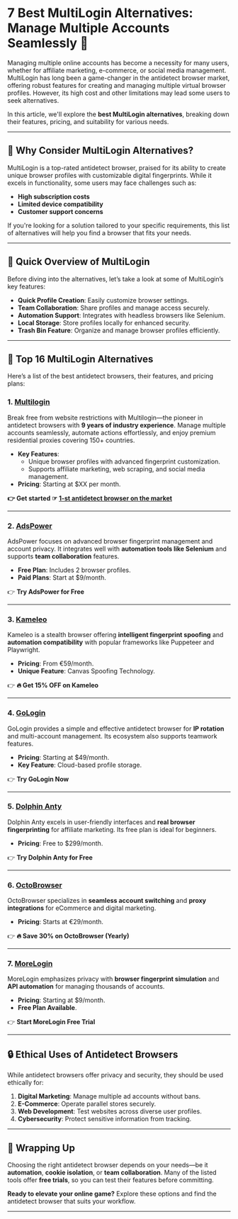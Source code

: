 # 7 Best MultiLogin Alternatives: Manage Multiple Accounts Seamlessly 🚀

Managing multiple online accounts has become a necessity for many users, whether for affiliate marketing, e-commerce, or social media management. MultiLogin has long been a game-changer in the antidetect browser market, offering robust features for creating and managing multiple virtual browser profiles. However, its high cost and other limitations may lead some users to seek alternatives.

In this article, we'll explore the **best MultiLogin alternatives**, breaking down their features, pricing, and suitability for various needs.

---

## 🌟 Why Consider MultiLogin Alternatives?

MultiLogin is a top-rated antidetect browser, praised for its ability to create unique browser profiles with customizable digital fingerprints. While it excels in functionality, some users may face challenges such as:

- **High subscription costs**
- **Limited device compatibility**
- **Customer support concerns**

If you're looking for a solution tailored to your specific requirements, this list of alternatives will help you find a browser that fits your needs.

---

## 👀 Quick Overview of MultiLogin

Before diving into the alternatives, let’s take a look at some of MultiLogin’s key features:

- **Quick Profile Creation**: Easily customize browser settings.
- **Team Collaboration**: Share profiles and manage access securely.
- **Automation Support**: Integrates with headless browsers like Selenium.
- **Local Storage**: Store profiles locally for enhanced security.
- **Trash Bin Feature**: Organize and manage browser profiles efficiently.

---

## 🥇 Top 16 MultiLogin Alternatives

Here’s a list of the best antidetect browsers, their features, and pricing plans:

### 1. [Multilogin](https://bit.ly/multIlogin)  

Break free from website restrictions with Multilogin—the pioneer in antidetect browsers with **9 years of industry experience**. Manage multiple accounts seamlessly, automate actions effortlessly, and enjoy premium residential proxies covering 150+ countries. 

- **Key Features**:
  - Unique browser profiles with advanced fingerprint customization.
  - Supports affiliate marketing, web scraping, and social media management.
- **Pricing**: Starting at $XX per month.

**👉 Get started ☞ [1-st antidetect browser on the market](https://bit.ly/multIlogin)**  

---

### 2. [AdsPower](https://aff.ninja/go/adspower)  

AdsPower focuses on advanced browser fingerprint management and account privacy. It integrates well with **automation tools like Selenium** and supports **team collaboration** features.

- **Free Plan**: Includes 2 browser profiles.
- **Paid Plans**: Start at $9/month.

👉 **Try AdsPower for Free**

---

### 3. [Kameleo](https://aff.ninja/go/kameleo)

Kameleo is a stealth browser offering **intelligent fingerprint spoofing** and **automation compatibility** with popular frameworks like Puppeteer and Playwright.

- **Pricing**: From €59/month.
- **Unique Feature**: Canvas Spoofing Technology.

👉 **🔥 Get 15% OFF on Kameleo**

---

### 4. [GoLogin](https://aff.ninja/go/gologin)

GoLogin provides a simple and effective antidetect browser for **IP rotation** and multi-account management. Its ecosystem also supports teamwork features.

- **Pricing**: Starting at $49/month.
- **Key Feature**: Cloud-based profile storage.

👉 **Try GoLogin Now**

---

### 5. [Dolphin Anty](https://aff.ninja/go/dolphinanty)

Dolphin Anty excels in user-friendly interfaces and **real browser fingerprinting** for affiliate marketing. Its free plan is ideal for beginners.

- **Pricing**: Free to $299/month.

👉 **Try Dolphin Anty for Free**

---

### 6. [OctoBrowser](https://aff.ninja/go/octobrowser)

OctoBrowser specializes in **seamless account switching** and **proxy integrations** for eCommerce and digital marketing.

- **Pricing**: Starts at €29/month.

👉 **🔥 Save 30% on OctoBrowser (Yearly)**

---

### 7. [MoreLogin](https://aff.ninja/go/morelogin)

MoreLogin emphasizes privacy with **browser fingerprint simulation** and **API automation** for managing thousands of accounts.

- **Pricing**: Starting at $9/month.
- **Free Plan Available**.

👉 **Start MoreLogin Free Trial**

---

## 🔒 Ethical Uses of Antidetect Browsers

While antidetect browsers offer privacy and security, they should be used ethically for:

1. **Digital Marketing**: Manage multiple ad accounts without bans.
2. **E-Commerce**: Operate parallel stores securely.
3. **Web Development**: Test websites across diverse user profiles.
4. **Cybersecurity**: Protect sensitive information from tracking.

---

## 🏁 Wrapping Up

Choosing the right antidetect browser depends on your needs—be it **automation**, **cookie isolation**, or **team collaboration**. Many of the listed tools offer **free trials**, so you can test their features before committing.

**Ready to elevate your online game?** Explore these options and find the antidetect browser that suits your workflow.

---
